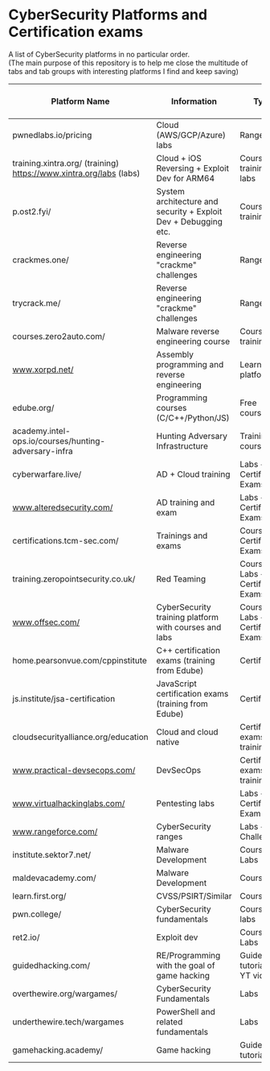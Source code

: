 # CyberSecurity Platforms and Certification exams

A list of CyberSecurity platforms in no particular order.  
(The main purpose of this repository is to help me close the multitude of tabs and tab groups with interesting platforms I find and keep saving)

| Platform Name | Information | Type | Certification Exam | Certificate of Completion | 
| ------------- | ----------- | ---- | ------------------ | --------------------------- |
| pwnedlabs.io/pricing | Cloud (AWS/GCP/Azure) labs | Range | No | ? |
| training.xintra.org/ (training) https://www.xintra.org/labs (labs)| Cloud + iOS Reversing + Exploit Dev for ARM64 | Course training and labs| ? | Yes |
| p.ost2.fyi/ | System architecture and security + Exploit Dev + Debugging etc.| Course training | No | Yes |
| crackmes.one/ | Reverse engineering "crackme" challenges | Range | No | No |
| trycrack.me/ | Reverse engineering "crackme" challenges | Range | No | No |
| courses.zero2auto.com/ | Malware reverse engineering course | Course training | Yes | Yes |
| www.xorpd.net/ | Assembly programming and reverse engineering | Learning platform | No | No |
| edube.org/| Programming courses (C/C++/Python/JS)| Free courses | Yes | No |
| academy.intel-ops.io/courses/hunting-adversary-infra | Hunting Adversary Infrastructure | Training course | No | Yes |
| cyberwarfare.live/ | AD + Cloud training | Labs + Certificaiton Exams | Yes | ? |
| www.alteredsecurity.com/ | AD training and exam | Labs + Certification Exams | Yes | Yes |
| certifications.tcm-sec.com/ | Trainings and exams | Courses + Certification Exams | Yes | Yes |
| training.zeropointsecurity.co.uk/ | Red Teaming | Courses + Labs + Certification Exams | Yes | ? |
| www.offsec.com/ | CyberSecurity training platform with courses and labs | Course + Labs + Certificaiton Exams | Yes | ? |
| home.pearsonvue.com/cppinstitute | C++ certification exams (training from Edube) | Certification | Yes | No |
| js.institute/jsa-certification | JavaScript certification exams (training from Edube) | Certification | Yes | No |
| cloudsecurityalliance.org/education | Cloud and cloud native | Certification exams + training | Yes | No |
| www.practical-devsecops.com/ | DevSecOps | Certification exams + training | Yes | No |
| www.virtualhackinglabs.com/ | Pentesting labs | Labs + Certification Exam | Yes | ? |
| www.rangeforce.com/ | CyberSecurity ranges | Labs + Challenges | No | Yes |
| institute.sektor7.net/ | Malware Development | Course + Labs | ? | Yes |
| maldevacademy.com/ | Malware Development | Course | ? | ? |
| learn.first.org/ | CVSS/PSIRT/Similar | Course | No | Yes |
| pwn.college/ | CyberSecurity fundamentals | Course and labs | No | No |
| ret2.io/ | Exploit dev | Course + Labs | No | ? |
| guidedhacking.com/ | RE/Programming with the goal of game hacking | Guides and tutorials + YT videos | No | No |
| overthewire.org/wargames/ | CyberSecurity Fundamentals | Labs | No | No |
| underthewire.tech/wargames | PowerShell and related fundamentals | Labs | No | No |
| gamehacking.academy/ | Game hacking | Guides and tutorials | No | No |
